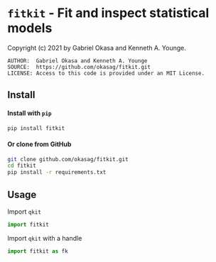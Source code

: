 # `fitkit` - Fit and inspect statistical models

Copyright (c) 2021 by Gabriel Okasa and Kenneth A. Younge.  

	AUTHOR:  Gabriel Okasa and Kenneth A. Younge  
	SOURCE:  https://github.com/okasag/fitkit.git   
	LICENSE: Access to this code is provided under an MIT License.  

  


## Install

#### Install with `pip`

```bash
pip install fitkit
```

#### Or clone from GitHub

```bash
git clone github.com/okasag/fitkit.git
cd fitkit
pip install -r requirements.txt
```

 

## Usage

Import `qkit`

```python
import fitkit
```

Import `qkit` with a handle

```python
import fitkit as fk
```

